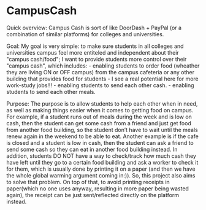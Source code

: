 # CampusCash

Quick overview: 
  Campus Cash is sort of like DoorDash + PayPal (or a combination of similar platforms) for colleges and universities.

Goal:
  My goal is very simple: to make sure students in all colleges and universities campus feel more entiteled and independent about their "campus cash/food"; I want to provide students more control over their "campus cash", which includes:
    - enabling students to order food (wheather they are living ON or OFF campus) from the campus cafeteria or any other building that provides food for students - I see a real potential here for more work-study jobs!!!
    - enabling students to send each other cash.
    - enabling students to send each other meals.

Purpose:
  The purpose is to allow students to help each other when in need, as well as making things easier when it comes to getting food on campus. 
  For example, if a student runs out of meals during the week and is low on cash, then the student can get some cash from a friend and just get food from another food building, so the student don’t have to wait until the meals renew again in the weekend to be able to eat. Another example is if the cafe is closed and a student is low in cash, then the student can ask a friend to send some cash so they can eat in another food building instead.
  In addition, students DO NOT have a way to check/track how much cash they have left until they go to a certain food building and ask a worker to check it for them, which is usually done by printing it on a paper (and then we have the whole global warming argument coming in:)). So, this project also aims to solve that problem. On top of that, to avoid printing receipts in paper(which no one uses anyway, resulting in more paper being wasted again), the receipt can be just sent/reflected directly on the platform instead.
